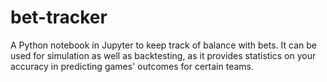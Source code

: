 # bet-tracker
A Python notebook in Jupyter to keep track of balance with bets. It can be used for simulation as well as backtesting, as it provides statistics on your accuracy in predicting games' outcomes for certain teams.
